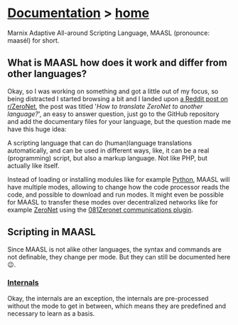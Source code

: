 # [Documentation](#documentation--home) > [home](#documentation--home)

Marnix Adaptive All-around Scripting Language, MAASL (pronounce: maasél) for short.

## What is MAASL how does it work and differ from other languages?

Okay, so I was working on something and got a little out of my focus, so being distracted I started browsing a bit and I landed upon [a Reddit post on r/ZeroNet](https://www.reddit.com/r/zeronet/comments/fklzbv/how_to_translate_zeronet_to_another_language/), the post was titled '*How to translate ZeroNet to another language?*', an easy to answer question, just go to the GitHub repository and add the documentary files for your language, but the question made me have this huge idea:

A scripting language that can do (human)language translations automatically, and can be used in different ways, like, it can be a real (programming) script, but also a markup language. Not like PHP, but actually like itself.

Instead of loading or installing modules like for example [Python](https://docs.python.org/3/tutorial/modules.html), MAASL will have multiple modes, allowing to change how the code processor reads the code, and possible to download and run modes. It might even be possible for MAASL to transfer these modes over decentralized networks like for example [ZeroNet](https://zeronet.io/) using the [081Zeronet communications plugin](https://github.com/0810-Software/0810Zeronet-plugin-win).

## Scripting in MAASL

Since MAASL is not alike other languages, the syntax and commands are not definable, they change per mode. But they can still be documented here ​​😉.

### [Internals](./INTERNALS/)

Okay, the internals are an exception, the internals are pre-processed without the mode to get in between, which means they are predefined and necessary to learn as a basis.

